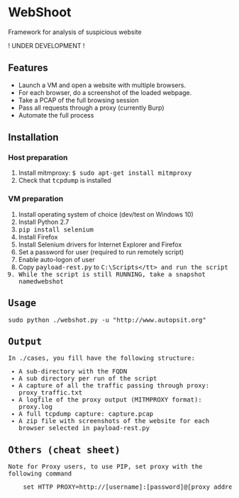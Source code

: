# WebShoot
Framework for analysis of suspicious website

! UNDER DEVELOPMENT !

## Features

* Launch a VM and open a website with multiple browsers.
* For each browser, do a screenshot of the loaded webpage.
* Take a PCAP of the full browsing session
* Pass all requests through a proxy (currently Burp)
* Automate the full process

## Installation

### Host preparation
1. Install mitmproxy: <tt>$ sudo apt-get install mitmproxy</tt>
2. Check that <tt>tcpdump</tt> is installed

### VM preparation

1. Install operating system of choice (dev/test on Windows 10)
1. Install Python 2.7
1. <tt>pip install selenium</tt>
1. Install Firefox
1. Install Selenium drivers for Internet Explorer and Firefox
1. Set a password for user (required to run remotely script)
1. Enable auto-logon of user
1. Copy <tt>payload-rest.py</tt> to <tt>C:\Scripts\</tt> and run the script
1. While the script is still RUNNING, take a snapshot named<tt>webshot</tt>

## Usage

<pre>
sudo python ./webshot.py -u "http://www.autopsit.org"
</pre>

## Output

In ./cases, you fill have the following structure:
* A sub-directory with the FQDN
 * A sub directory per run of the script
  * A capture of all the traffic passing through proxy: <tt>proxy_traffic.txt</tt>
   * A logfile of the proxy output (MITMPROXY format): <tt>proxy.log</tt>
   * A full tcpdump capture: <tt>capture.pcap</tt>
   * A zip file with screenshots of the website for each browser selected in <tt>payload-rest.py</tt>


## Others (cheat sheet)

Note for Proxy users, to use PIP, set proxy with the following command
<pre>
	set HTTP_PROXY=http://[username]:[password]@[proxy address]:[port]
</pre>

